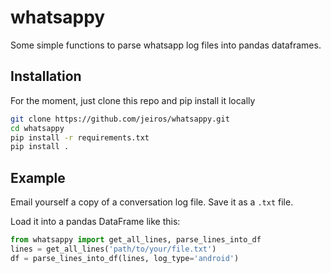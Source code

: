 # whatsappy


Some simple functions to parse whatsapp log files
into pandas dataframes.

## Installation

For the moment, just clone this repo and pip install it locally

```bash
git clone https://github.com/jeiros/whatsappy.git
cd whatsappy
pip install -r requirements.txt
pip install .
```

## Example
Email yourself a copy of a conversation log file. Save it as a `.txt` file.

Load it into a pandas DataFrame like this:

```python
from whatsappy import get_all_lines, parse_lines_into_df
lines = get_all_lines('path/to/your/file.txt')
df = parse_lines_into_df(lines, log_type='android')
```